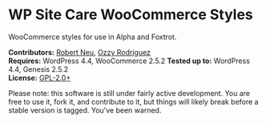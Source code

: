 # WP Site Care WooCommerce Styles

WooCommerce styles for use in Alpha and Foxtrot.

__Contributors:__ [Robert Neu](https://github.com/robneu), [Ozzy Rodriguez](https://github.com/ozzyrod)  
__Requires:__ WordPress 4.4, WooCommerce 2.5.2 
__Tested up to:__ WordPress 4.4, Genesis 2.5.2  
__License:__ [GPL-2.0+](http://www.gnu.org/licenses/gpl-2.0.html)  

Please note: this software is still under fairly active development. You are free to use it, fork it, and contribute to it, but things will likely break before a stable version is tagged. You've been warned.
